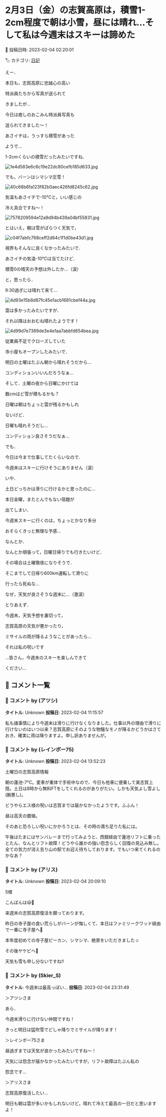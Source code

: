 # 2月3日（金）の志賀高原は，積雪1-2cm程度で朝は小雪，昼には晴れ…そして私は今週末はスキーは諦めた

📅 投稿日時: 2023-02-04 02:20:01

🏷️ カテゴリ: [日記](cc4b5682fb7b8b144980957a978653fb0.md)

えー．


本日も，志賀高原に忠誠心の高い


特派員たちから写真が送られて


きましたが…





今日は癒しのおこみん特派員写真も


送られてきました～！


あさイチは，うっすら積雪があった


ようで…


1-2cmくらいの積雪だったみたいですね．




![1e4d583e6c6c19e22dc80cefb185d633.jpg](images/1e4d583e6c6c19e22dc80cefb185d633.jpg)




でも，バーンはシマシマ圧雪！




![40c68b6fa123f82b0aec426fd8245c62.jpg](images/40c68b6fa123f82b0aec426fd8245c62.jpg)




気温もあさイチで-10℃と，いい感じの


冷え具合ですね～！




![7578209594e12a9d94b439a04bf55831.jpg](images/7578209594e12a9d94b439a04bf55831.jpg)




とはいえ，朝は雪がぱらつく天気で，




![c04f7abfc768ceff2d64c1f1d0be43d1.jpg](images/c04f7abfc768ceff2d64c1f1d0be43d1.jpg)




視界もそんなに良くなかったみたいで．


あさイチの気温-10℃は当てたけど．


積雪0の晴天の予想は外したか…（涙）


と，思ったら．


9:30過ぎには晴れて来て…




![4d93e15b8d87fc45e1acb1681cbef44a.jpg](images/4d93e15b8d87fc45e1acb1681cbef44a.jpg)




雲は多かったみたいですが．


それ以降はおおむね晴れたようです！




![4d99d7e7369de3e4e1aa7abbfd654bea.jpg](images/4d99d7e7369de3e4e1aa7abbfd654bea.jpg)







従業員不足でクローズしていた


寺小屋もオープンしたみたいで．


明日の土曜はたぶん朝から晴れそうだから…


コンディションいいんだろうなぁ…





そして．土曜の夜から日曜にかけては


数cmほど雪が積もるかも？


日曜は朝はちょっと雲が残るかもしれ


ないけど．


日曜も晴れそうだし…


コンディション良さそうだなぁ…





でも．


今日は今まで仕事してたくらいなので．


今週末はスキーに行けそうにありません（涙）





いや．


土日どっちかは滑りに行けるかと思ったのに…


本日金曜，またとんでもない宿題が


出てしまい．


今週末スキーに行くのは，ちょっとかなり多分


おそらくきっと無理な予感…





なんとか．


なんとか頑張って，日曜日帰りでも行きたいけど．


その場合は土曜徹夜になりそうで．


そこまでして日帰り600km運転して滑りに


行ったら死ぬな…





なぜ，天気が良さそうな週末に…（激涙）





とりあえず．


今週末，天気予想を裏切って，


志賀高原の天気が悪かったり，


ミサイルの雨が降るようなことがあったら…





それは私の呪いです





…皆さん，今週末のスキーを楽しんできて


ください…

## 💬 コメント一覧

### 💬 コメント by (アツシ)
**タイトル**: Unknown
**投稿日**: 2023-02-04 11:15:57

私も諸事情により今週末は滑りに行けなくなりました。仕事以外の理由で滑りに行けないのはいつ以来？志賀高原にそのような物騒なモノが降るかどうかはさておき、確実に雨は降りますよ。申し訳ありませんが。

### 💬 コメント by (レインボー75)
**タイトル**: Unknown
**投稿日**: 2023-02-04 13:52:23

土曜日の志賀高原情報

朝の蓮池-7℃。愛車が重体で手術中なので、今日も他車に便乗して奥志賀上陸。土日は8時から無料FTをしてくれるのがありがたい。しかも天気よし雪よし(腕悪し)。

どうやらエス様の呪いは志賀までは届かなかったようです。ふふん！

昼は高天の銀嶺。

そのあと恐ろしい呪いにかかろうとは、その時の満ち足りた私には。

午後はたまにはサンバレーまで行ってみようと、西舘経由で蓮池リフトに乗ったとたん、なんとリフト故障！どうやら誰かの強い怨念らしく回復の見込み無し。全ての気力が消え去り山の駅でお迎え待ちしております。でもいつ来てくれるのかなあ？

### 💬 コメント by (アリス)
**タイトル**: Unknown
**投稿日**: 2023-02-04 20:09:10

S様



こんばんは😃🌃

来週末の志賀高原復活を願っております。

昨日の寺子屋の食い荒らしがバーンが悔しくて、本日はファミリークワッド経由で一番に寺子屋へ🎵

本年度初めての寺子屋ピーカン、シマシマ、絶景をいただきました☺️

その後ヤケビへ🎵

天気も雪も申し分ないですね‼️

### 💬 コメント by (Skier_S)
**タイトル**: 今週末は最高っぽい…
**投稿日**: 2023-02-04 23:31:49

＞アツシさま

あら．

今週末滑りに行けない仲間ですね！

きっと明日は猛吹雪でどしゃ降りでミサイルが降ります！



＞レインボー75さま

昼過ぎまでは天気が良かったみたいですね～！

天気には怨念が届かなかったみたいですが，リフト故障はたぶん私の

怨念です…



＞アリスさま

志賀高原復活したい…

明日も朝は雲が多いかもしれないけど，晴れて冷えて最高の一日だと思いますよ！

